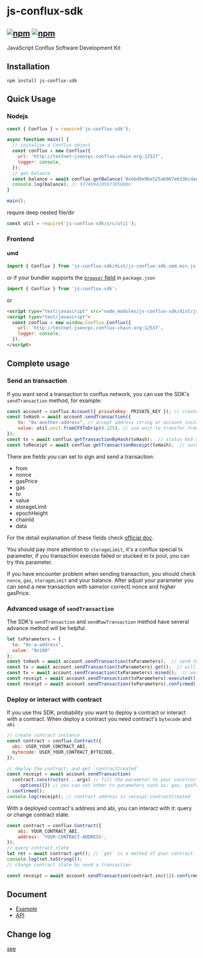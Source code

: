 # js-conflux-sdk

[![npm](https://img.shields.io/npm/v/js-conflux-sdk.svg)](https://www.npmjs.com/package/js-conflux-sdk)
[![npm](https://img.shields.io/npm/dm/js-conflux-sdk.svg)](https://www.npmjs.com/package/js-conflux-sdk)
-----------------------

JavaScript Conflux Software Development Kit

## Installation

`npm install js-conflux-sdk`

## Quick Usage

### Nodejs
```javascript
const { Conflux } = require('js-conflux-sdk');

async function main() {
  // initalize a Conflux object
  const conflux = new Conflux({
    url: 'http://testnet-jsonrpc.conflux-chain.org:12537',
    logger: console,
  });
  // get balance
  const balance = await conflux.getBalance('0xbbd9e9be525ab967e633bcdaeac8bd5723ed4d6b');
  console.log(balance); // 937499420597305000n
}

main();
```
require deep nested file/dir  

``` javascript
const util = require('js-conflux-sdk/src/util');
```

### Frontend

#### umd
``` javascript
import { Conflux } from 'js-conflux-sdk/dist/js-conflux-sdk.umd.min.js';
```

or if your bundler supports the [`browser` field](https://docs.npmjs.com/files/package.json#browser) in `package.json`  

``` javascript
import { Conflux } from 'js-conflux-sdk';
```

or  

``` html
<script type="text/javascript" src="node_modules/js-conflux-sdk/dist/js-conflux-sdk.umd.min.js"></script>
<script type="text/javascript">
  const conflux = new window.Conflux.Conflux({
    url: 'http://testnet-jsonrpc.conflux-chain.org:12537',
    logger: console,
  });
</script>
```

## Complete usage

### Send an transaction
If you want send a transaction to conflux network, you can use the SDK's `sendTransaction` method, for example:

```js
const account = conflux.Account({ privateKey: PRIVATE_KEY }); // create account instance
const txHash = await account.sendTransaction({
    to: "0x-another-address", // accept address string or account instance
    value: util.unit.fromCFXToDrip(0.125), // use unit to transfer from CFX to Drip
});
const tx = await conflux.getTransactionByHash(txHash);  // status 0x0 means success
const txReceipt = await conflux.getTransactionReceipt(txHash);  // outcomeStatus 0x0 means success
```
There are fields you can set to sign and send a transaction:

* from
* nonce
* gasPrice
* gas
* to
* value
* storageLimit
* epochHeight
* chainId
* data

For the detail explanation of these fields check [official doc](https://developer.conflux-chain.org/docs/conflux-doc/docs/send_transaction#installation).

You should pay more attention to `storageLimit`, it's a conflux special tx parameter, if you transaction execute failed or stucked in tx pool, you can try this parameter.

If you have encounter problem when sending transaction, you should check `nonce`, `gas`, `storageLimit` and your balance.
After adjust your parameter you can send a new transaction with same(or correct) nonce and higher gasPrice.

### Advanced usage of `sendTransaction`
The SDK's `sendTransaction` and `sendRawTransaction` method have several advance method will be helpful.

```js
let txParameters = {
  to: "0x-a-address",
  value: "0x100"
};
const txHash = await account.sendTransaction(txParameters);  // send the tx and return a hash
const tx = await account.sendTransaction(txParameters).get();  // will also get the tx by hash
const tx = await account.sendTransaction(txParameters).mined();  // wait tx mined and return the tx
const receipt = await account.sendTransaction(txParameters).executed();  // wait tx executed and return receipt
const receipt = await account.sendTransaction(txParameters).confirmed();  // wait tx confirmed and return receipt
```

### Deploy or interact with contract
If you use this SDK, probability you want to deploy a contract or interact with a contract.
When deploy a contract you need contract's `bytecode` and `abi`

```js
// create contract instance
const contract = conflux.Contract({
  abi: USER_YOUR_CONTRACT_ABI,
  bytecode: USER_YOUR_CONTRACT_BYTECODE,
});

// deploy the contract, and get `contractCreated`
const receipt = await account.sendTransaction(
  contract.constructor(...args) // fill the parameter to your constructor
    .options({}) // you can set other tx parameters such as: gas, gasPrice, storageLimit and so on (leave `to` empty)
).confirmed(); 
console.log(receipt); // contract address is receipt.contractCreated
```

With a deployed contract's address and abi, you can interact with it: query or change contract state.
```js
const contract = conflux.Contract({
    abi: YOUR_CONTRACT_ABI,
    address: 'YOUR-CONTRACT-ADDRESS',
});
// query contract state
let ret = await contract.get(); // `get` is a method of your contract
console.log(ret.toString()); 
// change contract state by send a transaction

const receipt = await account.sendTransaction(contract.inc(1)).confirmed(); // `inc` is also your contract's method 
```

## Document

* [Example](https://github.com/Conflux-Chain/js-conflux-sdk/tree/master/example)
* [API](https://github.com/Conflux-Chain/js-conflux-sdk/blob/master/api.md)


## Change log

[see](https://github.com/Conflux-Chain/js-conflux-sdk/tree/master/CHANGE_LOG.md)

